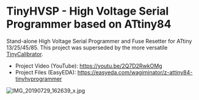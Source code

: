 # TinyHVSP - High Voltage Serial Programmer based on ATtiny84
Stand-alone High Voltage Serial Programmer and Fuse Resetter for ATtiny 13/25/45/85. This project was superseded by the more versatile [TinyCalibrator](https://github.com/wagiminator/ATtiny84-TinyCalibrator).

- Project Video (YouTube): https://youtu.be/2Q7D2RwkOMg
- Project Files (EasyEDA): https://easyeda.com/wagiminator/z-attiny84-tinyhvprogrammer

![IMG_20190729_162639_x.jpg](https://image.easyeda.com/pullimage/ZfeKEyQh4gJIkYAf7s23obfgmzsp99WUt9GFkV7E.jpeg)
